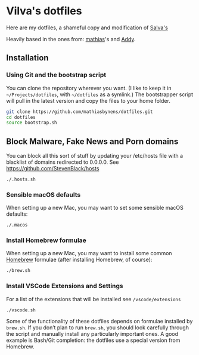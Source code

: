 # Vilva's dotfiles

Here are my dotfiles, a shameful copy and modification of [Salva's](https://github.com/saruba/dotfiles)

Heavily based in the ones from: [mathias](https://github.com/mathiasbynens/dotfiles/)'s and [Addy](https://github.com/addyosmani/dotfiles).


## Installation

### Using Git and the bootstrap script

You can clone the repository wherever you want. (I like to keep it in `~/Projects/dotfiles`, with `~/dotfiles` as a symlink.) The bootstrapper script will pull in the latest version and copy the files to your home folder.

```bash
git clone https://github.com/mathiasbynens/dotfiles.git
cd dotfiles
source bootstrap.sh
```

## Block Malware, Fake News and Porn domains

You can block all this sort of stuff by updating your /etc/hosts file with a blacklist of domains redirected to 0.0.0.0. See https://github.com/StevenBlack/hosts

```bash
./.hosts.sh
```

### Sensible macOS defaults

When setting up a new Mac, you may want to set some sensible macOS defaults:

```bash
./.macos
```

### Install Homebrew formulae

When setting up a new Mac, you may want to install some common [Homebrew](https://brew.sh/) formulae (after installing Homebrew, of course):

```bash
./brew.sh
```

### Install VSCode Extensions and Settings

For a list of the extensions that will be installed see `/vscode/extensions`

```bash
./vscode.sh
```

Some of the functionality of these dotfiles depends on formulae installed by `brew.sh`. If you don’t plan to run `brew.sh`, you should look carefully through the script and manually install any particularly important ones. A good example is Bash/Git completion: the dotfiles use a special version from Homebrew.

